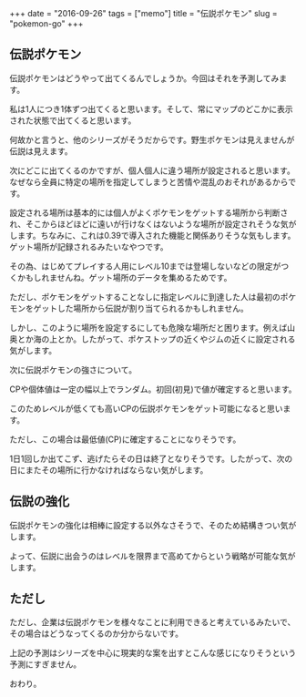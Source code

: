 +++
date = "2016-09-26"
tags =  ["memo"]
title = "伝説ポケモン"
slug = "pokemon-go"
+++

## 伝説ポケモン

伝説ポケモンはどうやって出てくるんでしょうか。今回はそれを予測してみます。

私は1人につき1体ずつ出てくると思います。そして、常にマップのどこかに表示された状態で出てくると思います。

何故かと言うと、他のシリーズがそうだからです。野生ポケモンは見えませんが伝説は見えます。

次にどこに出てくるのかですが、個人個人に違う場所が設定されると思います。なぜなら全員に特定の場所を指定してしまうと苦情や混乱のおそれがあるからです。

設定される場所は基本的には個人がよくポケモンをゲットする場所から判断され、そこからほどほどに遠いが行けなくはないような場所が設定されそうな気がします。ちなみに、これは0.39で導入された機能と関係ありそうな気もします。ゲット場所が記録されるみたいなやつです。

その為、はじめてプレイする人用にレベル10までは登場しないなどの限定がつくかもしれませんね。ゲット場所のデータを集めるためです。

ただし、ポケモンをゲットすることなしに指定レベルに到達した人は最初のポケモンをゲットした場所から伝説が割り当てられるかもしれません。

しかし、このように場所を設定するにしても危険な場所だと困ります。例えば山奥とか海の上とか。したがって、ポケストップの近くやジムの近くに設定される気がします。

次に伝説ポケモンの強さについて。

CPや個体値は一定の幅以上でランダム。初回(初見)で値が確定すると思います。

このためレベルが低くても高いCPの伝説ポケモンをゲット可能になると思います。

ただし、この場合は最低値(CP)に確定することになりそうです。

1日1回しか出てこず、逃げたらその日は終了となりそうです。したがって、次の日にまたその場所に行かなければならない気がします。

## 伝説の強化

伝説ポケモンの強化は相棒に設定する以外なさそうで、そのため結構きつい気がします。

よって、伝説に出会うのはレベルを限界まで高めてからという戦略が可能な気がします。

## ただし

ただし、企業は伝説ポケモンを様々なことに利用できると考えているみたいで、その場合はどうなってくるのか分からないです。

上記の予測はシリーズを中心に現実的な案を出すとこんな感じになりそうという予測にすぎません。

おわり。
		

